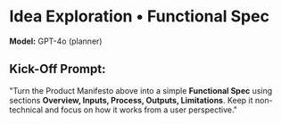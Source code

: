 # Idea Exploration • Functional Spec

**Model:** GPT-4o (planner)

## Kick-Off Prompt:

"Turn the Product Manifesto above into a simple **Functional Spec** using sections **Overview, Inputs, Process, Outputs, Limitations**. Keep it non-technical and focus on how it works from a user perspective."
